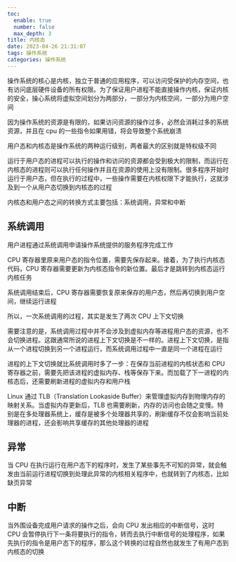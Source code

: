 ```yaml
---
toc:
  enable: true
  number: false
  max_depth: 3
title: 内核态
date: 2023-04-26 21:31:07
tags: 操作系统
categories: 操作系统
---
```


操作系统的核心是内核，独立于普通的应用程序，可以访问受保护的内存空间，也有访问底层硬件设备的所有权限。为了保证用户进程不能直接操作内核，保证内核的安全，操心系统将虚拟空间划分为两部分，一部分为内核空间，一部分为用户空间

因为操作系统的资源是有限的，如果访问资源的操作过多，必然会消耗过多的系统资源，并且在 cpu 的一些指令如果用错，将会导致整个系统崩溃

用户态和内核态是操作系统的两种运行级别，两者最大的区别就是特权级不同

运行于用户态的进程可以执行的操作和访问的资源都会受到极大的限制，而运行在内核态的进程则可以执行任何操作并且在资源的使用上没有限制。很多程序开始时运行于用户态，但在执行的过程中，一些操作需要在内核权限下才能执行，这就涉及到一个从用户态切换到内核态的过程

内核态和用户态之间的转换方式主要包括：系统调用，异常和中断

## 系统调用

用户进程通过系统调用申请操作系统提供的服务程序完成工作

CPU 寄存器里原来用户态的指令位置，需要先保存起来。接着，为了执行内核态代码，CPU 寄存器需要更新为内核态指令的新位置。最后才是跳转到内核态运行内核任务

系统调用结束后，CPU 寄存器需要恢复原来保存的用户态，然后再切换到用户空间，继续运行进程

所以，一次系统调用的过程，其实是发生了两次 CPU 上下文切换

需要注意的是，系统调用过程中并不会涉及到虚拟内存等进程用户态的资源，也不会切换进程。这跟通常所说的进程上下文切换是不一样的。进程上下文切换，是指从一个进程切换到另一个进程运行，而系统调用过程中一直是同一个进程在运行

进程的上下文切换就比系统调用时多了一步：在保存当前进程的内核状态和 CPU 寄存器之前，需要先把该进程的虚拟内存、栈等保存下来。而加载了下一进程的内核态后，还需要刷新进程的虚拟内存和用户栈

Linux 通过 TLB（Translation Lookaside Buffer）来管理虚拟内存到物理内存的映射关系。当虚拟内存更新后，TLB 也需要刷新，内存的访问也会随之变慢。特别是在多处理器系统上，缓存是被多个处理器共享的，刷新缓存不仅会影响当前处理器的进程，还会影响共享缓存的其他处理器的进程

## 异常
当 CPU 在执行运行在用户态下的程序时，发生了某些事先不可知的异常，就会触发由当前运行进程切换到处理此异常的内核相关程序中，也就转到了内核态，比如缺页异常

## 中断

当外围设备完成用户请求的操作之后，会向 CPU 发出相应的中断信号，这时 CPU 会暂停执行下一条将要执行的指令，转而去执行中断信号的处理程序，如果先执行的指令是用户态下的程序，那么这个转换的过程自然也就发生了有用户态到内核态的切换
